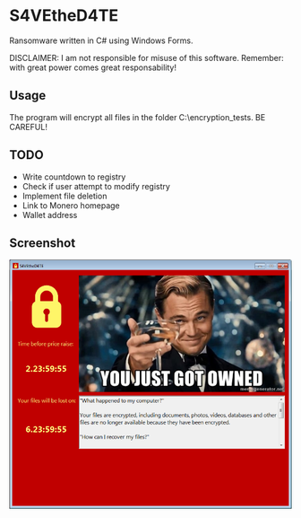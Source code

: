 # S4VEtheD4TE
Ransomware written in C# using Windows Forms.

DISCLAIMER: I am not responsible for misuse of this software. Remember: with great power comes great responsability!

## Usage

The program will encrypt all files in the folder C:\encryption_tests. BE CAREFUL!

## TODO

 - Write countdown to registry
 - Check if user attempt to modify registry
 - Implement file deletion
 - Link to Monero homepage
 - Wallet address

## Screenshot

![alt text](screenshot.png)
